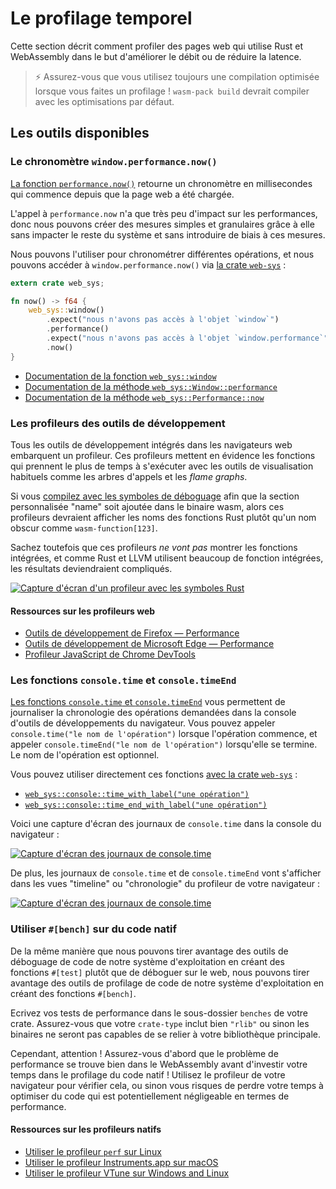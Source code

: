 <!--
# Time Profiling
-->

# Le profilage temporel

<!--
This section describes how to profile Web pages using Rust and WebAssembly where
the goal is improving throughput or latency.
-->

Cette section décrit comment profiler des pages web qui utilise Rust et
WebAssembly dans le but d'améliorer le débit ou de réduire la latence.

<!--
> ⚡ Always make sure you are using an optimized build when profiling! `wasm-pack
> build` will build with optimizations by default.
-->

> ⚡ Assurez-vous que vous utilisez toujours une compilation optimisée lorsque
> vous faites un profilage ! `wasm-pack build` devrait compiler avec les
> optimisations par défaut.

<!--
## Available Tools
-->

## Les outils disponibles

<!--
### The `window.performance.now()` Timer
-->

### Le chronomètre `window.performance.now()`

<!--
[The `performance.now()` function][perf-now] returns a monotonic timestamp
measured in milliseconds since the Web page was loaded.
-->

[La fonction `performance.now()`][perf-now] retourne un chronomètre en
millisecondes qui commence depuis que la page web a été chargée.

<!--
Calling `performance.now` has little overhead, so we can create simple, granular
measurements from it without distorting the performance of the rest of the
system and inflicting bias upon our measurements.
-->

L'appel à `performance.now` n'a que très peu d'impact sur les performances, donc
nous pouvons créer des mesures simples et granulaires grâce à elle sans impacter
le reste du système et sans introduire de biais à ces mesures.

<!--
We can use it to time various operations, and we can access
`window.performance.now()` via [the `web-sys` crate][web-sys]:
-->

Nous pouvons l'utiliser pour chronométrer différentes opérations, et nous
pouvons accéder à `window.performance.now()` via [la crate `web-sys`][web-sys] :

<!--
```rust
extern crate web_sys;

fn now() -> f64 {
    web_sys::window()
        .expect("should have a Window")
        .performance()
        .expect("should have a Performance")
        .now()
}
```
-->

```rust
extern crate web_sys;

fn now() -> f64 {
    web_sys::window()
        .expect("nous n'avons pas accès à l'objet `window`")
        .performance()
        .expect("nous n'avons pas accès à l'objet `window.performance`")
        .now()
}
```

<!-- markdownlint-disable -->
<!--
* [The `web_sys::window` function](https://rustwasm.github.io/wasm-bindgen/api/web_sys/fn.window.html)
* [The `web_sys::Window::performance` method](https://rustwasm.github.io/wasm-bindgen/api/web_sys/struct.Window.html#method.performance)
* [The `web_sys::Performance::now` method](https://rustwasm.github.io/wasm-bindgen/api/web_sys/struct.Performance.html#method.now)
-->
<!-- markdownlint-restore -->

* [Documentation de la fonction `web_sys::window`][doc:web_sys::window]
* [Documentation de la méthode
  `web_sys::Window::performance`][doc:web_sys::Window::performance]
* [Documentation de la méthode
  `web_sys::Performance::now`][doc:web_sys::Performance::now]

<!--
[perf-now]: https://developer.mozilla.org/en-US/docs/Web/API/Performance/now
-->

[perf-now]: https://developer.mozilla.org/fr/docs/Web/API/Performance/now
[doc:web_sys::window]:
https://rustwasm.github.io/wasm-bindgen/api/web_sys/fn.window.html
[doc:web_sys::Window::performance]:
https://rustwasm.github.io/wasm-bindgen/api/web_sys/struct.Window.html#method.performance
[doc:web_sys::Performance::now]:
https://rustwasm.github.io/wasm-bindgen/api/web_sys/struct.Performance.html#method.now

<!--
### Developer Tools Profilers
-->

### Les profileurs des outils de développement

<!--
All Web browsers' built-in developer tools include a profiler. These profilers
display which functions are taking the most time with the usual kinds of
visualizations like call trees and flame graphs.
-->

Tous les outils de développement intégrés dans les navigateurs web embarquent un
profileur. Ces profileurs mettent en évidence les fonctions qui prennent le plus
de temps à s'exécuter avec les outils de visualisation habituels comme les
arbres d'appels et les *flame graphs*.

<!--
If you [build with debug symbols][symbols] so that the "name" custom section is
included in the wasm binary, then these profilers should display the Rust
function names instead of something opaque like `wasm-function[123]`.
-->

Si vous [compilez avec les symboles de déboguage][symbols] afin que la section
personnalisée "name" soit ajoutée dans le binaire wasm, alors ces profileurs
devraient afficher les noms des fonctions Rust plutôt qu'un nom obscur comme
`wasm-function[123]`.

<!--
Note that these profilers *won't* show inlined functions, and since Rust and
LLVM rely on inlining so heavily, the results might still end up a bit
perplexing.
-->

Sachez toutefois que ces profileurs *ne vont pas* montrer les fonctions
intégrées, et comme Rust et LLVM utilisent beaucoup de fonction intégrées, les
résultats deviendraient compliqués.

<!--
[symbols]: ./debugging.html#building-with-debug-symbols
-->

[symbols]: ./debugging.html

<!-- markdownlint-disable -->
<!--
[![Screenshot of profiler with Rust symbols](../images/game-of-life/profiler-with-rust-names.png)](../images/game-of-life/profiler-with-rust-names.png)
-->
<!-- markdownlint-enable -->

[![Capture d'écran d'un profileur avec les symboles
Rust](/images/game-of-life/profiler-with-rust-names.png)](/images/game-of-life/profiler-with-rust-names.png)

<!--
#### Resources
-->

#### Ressources sur les profileurs web

<!-- markdownlint-disable -->
<!--
* [Firefox Developer Tools — Performance](https://developer.mozilla.org/en-US/docs/Tools/Performance)
* [Microsoft Edge Developer Tools — Performance](https://docs.microsoft.com/en-us/microsoft-edge/devtools-guide/performance)
* [Chrome DevTools JavaScript Profiler](https://developers.google.com/web/tools/chrome-devtools/rendering-tools/js-execution)
-->
<!-- markdownlint-enable -->

* [Outils de développement de Firefox — Performance][doc:firefox:performance]
* [Outils de développement de Microsoft Edge — Performance][doc:msedge:performance]
* [Profileur JavaScript de Chrome DevTools][doc:chrome:profiler]

[doc:firefox:performance]:
https://developer.mozilla.org/fr/docs/Outils/Performance
[doc:msedge:performance]:
https://docs.microsoft.com/fr-fr/microsoft-edge/devtools-guide/performance
[doc:chrome:profiler]:
https://developers.google.com/web/tools/chrome-devtools/rendering-tools/js-execution

<!--
### The `console.time` and `console.timeEnd` Functions
-->

### Les fonctions `console.time` et `console.timeEnd`

<!--
[The `console.time` and `console.timeEnd` functions][console-time] allow you to
log the timing of named operations to the browser's developer tools console. You
call `console.time("some operation")` when the operation begins, and call
`console.timeEnd("some operation")` when it finishes. The string label naming
the operation is optional.
-->

[Les fonctions `console.time` et `console.timeEnd`][console-time] vous
permettent de journaliser la chronologie des opérations demandées dans la
console d'outils de développements du navigateur. Vous pouvez appeler
`console.time("le nom de l'opération")` lorsque l'opération commence, et appeler
`console.timeEnd("le nom de l'opération")` lorsqu'elle se termine. Le nom de
l'opération est optionnel.

<!--
You can use these functions directly via [the `web-sys` crate][web-sys]:
-->

Vous pouvez utiliser directement ces fonctions [avec la crate
`web-sys`][web-sys] :

<!-- markdownlint-disable -->
<!--
* [`web_sys::console::time_with_label("some
  operation")`](https://rustwasm.github.io/wasm-bindgen/api/web_sys/console/fn.time_with_label.html)
* [`web_sys::console::time_end_with_label("some
  operation")`](https://rustwasm.github.io/wasm-bindgen/api/web_sys/console/fn.time_end_with_label.html)
-->
<!-- markdownlint-enable -->

* [`web_sys::console::time_with_label("une opération")`][time_with_label]
* [`web_sys::console::time_end_with_label("une opération")`][time_end_with_label]

[time_with_label]:
https://rustwasm.github.io/wasm-bindgen/api/web_sys/console/fn.time_with_label.html
[time_end_with_label]:
https://rustwasm.github.io/wasm-bindgen/api/web_sys/console/fn.time_end_with_label.html

<!--
Here is a screenshot of `console.time` logs in the browser's console:
-->

Voici une capture d'écran des journaux de `console.time` dans la console du
navigateur :

<!-- markdownlint-disable -->
<!--
[![Screenshot of console.time logs](../images/game-of-life/console-time.png)](../images/game-of-life/console-time.png)
-->
<!-- markdownlint-enable -->

[![Capture d'écran des journaux de
console.time](/images/game-of-life/console-time.png)](/images/game-of-life/console-time.png)

<!--
Additionally, `console.time` and `console.timeEnd` logs will show up in your
browser's profiler's "timeline" or "waterfall" view:
-->

De plus, les journaux de `console.time` et de `console.timeEnd` vont s'afficher
dans les vues "timeline" ou "chronologie" du profileur de votre navigateur :

<!-- markdownlint-disable -->
<!--
[![Screenshot of console.time logs](../images/game-of-life/console-time-in-profiler.png)](../images/game-of-life/console-time-in-profiler.png)
-->
<!-- markdownlint-enable -->

[![Capture d'écran des journaux de
console.time](/images/game-of-life/console-time-in-profiler.png)](/images/game-of-life/console-time-in-profiler.png)

<!--
[console-time]: https://developer.mozilla.org/en-US/docs/Web/API/Console/time
-->

[console-time]: https://developer.mozilla.org/fr/docs/Web/API/Console/time

<!--
### Using `#[bench]` with Native Code
-->

### Utiliser `#[bench]` sur du code natif

<!--
The same way we can often leverage our operating system's native code debugging
tools by writing `#[test]`s rather than debugging on the Web, we can leverage
our operating system's native code profiling tools by writing `#[bench]`
functions.
-->

De la même manière que nous pouvons tirer avantage des outils de déboguage de
code de notre système d'exploitation en créant des fonctions `#[test]` plutôt
que de déboguer sur le web, nous pouvons tirer avantage des outils de profilage
de code de notre système d'exploitation en créant des fonctions `#[bench]`.

<!--
Write your benchmarks in the `benches` subdirectory of your crate. Make sure
that your `crate-type` includes `"rlib"` or else the bench binaries won't be
able to link your main lib.
-->

Ecrivez vos tests de performance dans le sous-dossier `benches` de votre crate.
Assurez-vous que votre `crate-type` inclut bien `"rlib"` ou sinon les binaires
ne seront pas capables de se relier à votre bibliothèque principale.

<!--
However! Make sure that you know the bottleneck is in the WebAssembly before
investing much energy in native code profiling! Use your browser's profiler to
confirm this, or else you risk wasting your time optimizing code that isn't hot.
-->

Cependant, attention ! Assurez-vous d'abord que le problème de performance se
trouve bien dans le WebAssembly avant d'investir votre temps dans le profilage
du code natif ! Utilisez le profileur de votre navigateur pour vérifier cela,
ou sinon vous risques de perdre votre temps à optimiser du code qui est
potentiellement négligeable en termes de performance.

<!--
#### Resources
-->

#### Ressources sur les profileurs natifs

<!-- markdownlint-disable -->
<!--
* [Using the `perf` profiler on Linux](http://www.brendangregg.com/perf.html)
* [Using the Instruments.app profiler on macOS](https://help.apple.com/instruments/mac/current/)
* [The VTune profiler supports Windows and Linux](https://software.intel.com/en-us/vtune)
-->
<!-- markdownlint-enable -->

* [Utiliser le profileur `perf` sur Linux][perf]
* [Utiliser le profileur Instruments.app sur macOS][Instruments.app]
* [Utiliser le profileur VTune sur Windows and Linux][VTune]

<!--
[web-sys]: https://rustwasm.github.io/wasm-bindgen/web-sys/index.html
-->

[web-sys]: https://rustwasm.github.io/wasm-bindgen/web-sys/index.html
[perf]: http://www.brendangregg.com/perf.html
[Instruments.app]: https://help.apple.com/instruments/mac/current/
[VTune]: https://software.intel.com/en-us/vtune

